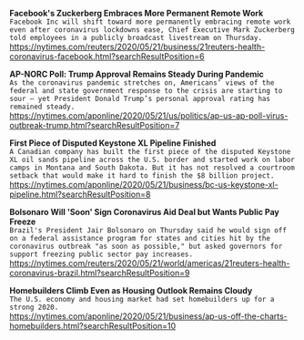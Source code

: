 **Facebook's Zuckerberg Embraces More Permanent Remote Work**\
`Facebook Inc will shift toward more permanently embracing remote work even after coronavirus lockdowns ease, Chief Executive Mark Zuckerberg told employees in a publicly broadcast livestream on Thursday.`\
https://nytimes.com/reuters/2020/05/21/business/21reuters-health-coronavirus-facebook.html?searchResultPosition=6

**AP-NORC Poll: Trump Approval Remains Steady During Pandemic**\
`As the coronavirus pandemic stretches on, Americans’ views of the federal and state government response to the crisis are starting to sour — yet President Donald Trump’s personal approval rating has remained steady.`\
https://nytimes.com/aponline/2020/05/21/us/politics/ap-us-ap-poll-virus-outbreak-trump.html?searchResultPosition=7

**First Piece of Disputed Keystone XL Pipeline Finished**\
`A Canadian company has built the first piece of the disputed Keystone XL oil sands pipeline across the U.S. border and started work on labor camps in Montana and South Dakota. But it has not resolved a courtroom setback that would make it hard to finish the $8 billion project.`\
https://nytimes.com/aponline/2020/05/21/business/bc-us-keystone-xl-pipeline.html?searchResultPosition=8

**Bolsonaro Will 'Soon' Sign Coronavirus Aid Deal but Wants Public Pay Freeze**\
`Brazil's President Jair Bolsonaro on Thursday said he would sign off on a federal assistance program for states and cities hit by the coronavirus outbreak "as soon as possible," but asked governors for support freezing public sector pay increases. `\
https://nytimes.com/reuters/2020/05/21/world/americas/21reuters-health-coronavirus-brazil.html?searchResultPosition=9

**Homebuilders Climb Even as Housing Outlook Remains Cloudy**\
`The U.S. economy and housing market had set homebuilders up for a strong 2020.`\
https://nytimes.com/aponline/2020/05/21/business/ap-us-off-the-charts-homebuilders.html?searchResultPosition=10

